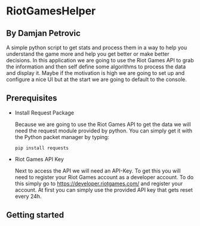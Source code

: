 # RiotGamesHelper

## By Damjan Petrovic

 A simple python script to get stats and process them in a way to help you understand the game more and help you get better or make better decisions. In this application we are going to use the Riot Games API to grab the information and then self define some algorithms to process the data and display it. Maybe if the motivation is high we are going to set up and configure a nice UI but at the start we are going to default to the console.

## Prerequisites

- Install Request Package

  Because we are going to use the Riot Games API to get the data we will need the request module provided by python. You can simply get it with the Python packet manager by typing:

  ```
  pip install requests
  ```

  

- Riot Games API Key

  Next to access the API we will need an API-Key. To get this you will need to register your Riot Games account as a developer account. To do this simply go to https://developer.riotgames.com/ and register your account. At first you can simply use the provided API key that gets reset every 24h.

## Getting started

